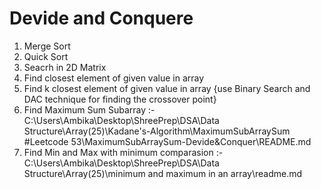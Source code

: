 # Devide and Conquere 
   1. Merge Sort 
   2. Quick Sort 
   3. Seacrh in 2D Matrix 
   4. Find closest element of given value in array 
   5. Find k closest element of given value in array {use Binary Search and DAC technique for finding the crossover point}
   6. Find Maximum Sum Subarray :- C:\Users\Ambika\Desktop\ShreePrep\DSA\Data Structure\Array(25)\Kadane's-Algorithm\MaximumSubArraySum #Leetcode 53\MaximumSubArraySum-Devide&Conquer\README.md
   7. Find Min and Max with minimum comparasion :- C:\Users\Ambika\Desktop\ShreePrep\DSA\Data Structure\Array(25)\minimum and maximum in an array\readme.md

   
    